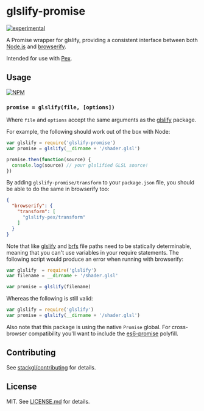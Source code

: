 # glslify-promise

[![experimental](http://badges.github.io/stability-badges/dist/experimental.svg)](http://github.com/badges/stability-badges)

A Promise wrapper for glslify, providing a consistent interface between both [Node.js](http://nodejs.org/) and
[browserify](http://browserify.org/).

Intended for use with [Pex](http://github.com/vorg/pex).

## Usage

[![NPM](https://nodei.co/npm/glslify-promise.png)](https://nodei.co/npm/glslify-promise/)

### `promise = glslify(file, [options])`

Where `file` and `options` accept the same arguments as
the [glslify](http://github.com/stackgl/glslify) package.

For example, the following should work out of the box with Node:

``` javascript
var glslify = require('glslify-promise')
var promise = glslify(__dirname + '/shader.glsl')

promise.then(function(source) {
  console.log(source) // your glslified GLSL source!
})
```

By adding `glslify-promise/transform` to your `package.json`
file, you should be able to do the same in browserify too:

``` json
{
  "browserify": {
    "transform": [
      "glslify-pex/transform"
    ]
  }
}
```

Note that like [glslify](http://github.com/stackgl/glslify)
and [brfs](http://github.com/substack/brfs) file paths need
to be statically determinable, meaning that you can't use
variables in your require statements. The
following script would produce an error when running with
browserify:

``` javascript
var glslify  = require('glslify')
var filename = __dirname + '/shader.glsl'

var promise = glslify(filename)
```

Whereas the following is still valid:

``` javascript
var glslify = require('glslify')
var promise = glslify(__dirname + '/shader.glsl')
```

Also note that this package is using the native `Promise` global.
For cross-browser compatibility you'll want to include the
[es6-promise](http://ghub.io/es6-promise) polyfill.

## Contributing

See [stackgl/contributing](https://github.com/stackgl/contributing) for details.

## License

MIT. See [LICENSE.md](http://github.com/stackgl/glslify-promise/blob/master/LICENSE.md) for details.
